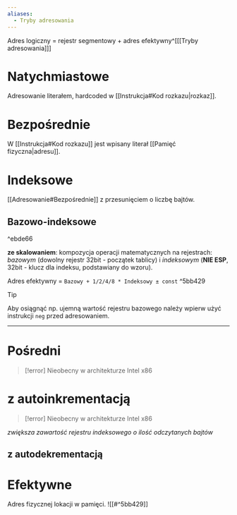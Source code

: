```yaml
---
aliases:
  - Tryby adresowania
---
```

Adres logiczny = rejestr segmentowy + adres efektywny^[[[Tryby adresowania]]]
# Natychmiastowe
Adresowanie literałem, hardcoded w [[Instrukcja#Kod rozkazu|rozkaz]].
# Bezpośrednie
W [[Instrukcja#Kod rozkazu]] jest wpisany literał [[Pamięć fizyczna|adresu]].
# Indeksowe
[[Adresowanie#Bezpośrednie]] z przesunięciem o liczbę bajtów.
## Bazowo-indeksowe

^ebde66

**ze skalowaniem**: kompozycja operacji matematycznych na rejestrach: *bazowym* (dowolny rejestr 32bit - początek tablicy) i *indeksowym* (**NIE ESP**, 32bit - klucz dla indeksu, podstawiany do wzoru).

Adres efektywny = `Bazowy + 1/2/4/8 * Indeksowy ± const` ^5bb429
>[!tip]
>Aby osiągnąć np. ujemną wartość rejestru bazowego należy wpierw użyć instrukcji `neg` przed adresowaniem.

---
# Pośredni
>[!error] Nieobecny w architekturze Intel x86

# z autoinkrementacją
>[!error] Nieobecny w architekturze Intel x86

*zwiększa zawartość rejestru indeksowego o ilość odczytanych bajtów*
## z autodekrementacją

# Efektywne
Adres fizycznej lokacji w pamięci.
![[#^5bb429]]